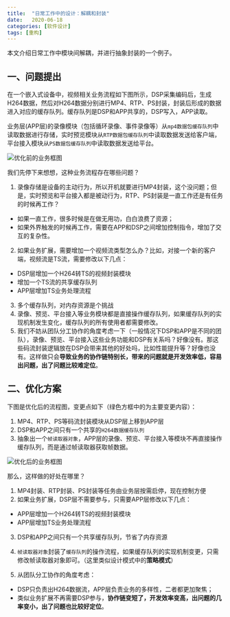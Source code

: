 ```yaml
---
title:  "日常工作中的设计：解耦和封装"  
date:   2020-06-18  
categories: [软件设计]  
tags: [重构] 
---
```



本文介绍日常工作中模块间解耦，并进行抽象封装的一个例子。  





## 一、问题提出 ##

在一个嵌入式设备中，视频相关业务流程如下图所示，DSP采集编码后，生成H264数据，然后对H264数据分别进行MP4、RTP、PS封装，封装后形成的数据进入对应的缓存队列。缓存队列是DSP和APP共享的，DSP写入，APP读取。

业务层(APP层)的录像模块（包括循环录像、事件录像等）从`mp4数据包缓存队列`中读取数据进行存储，实时预览模块从`RTP数据包缓存队列`中读取数据发送给客户端，平台接入模块从`PS数据包缓存队列`中读取数据发送给平台。

![优化前的业务框图](2020-06-18-abstraction_and_encapsulation/old_work_flow.jpg?raw=true)

我们先停下来想想，这种业务流程存在哪些问题？

1. 录像存储是设备的主动行为，所以开机就要进行MP4封装，这个没问题；但是，实时预览和平台接入都是被动行为，RTP、PS封装是一直工作还是有任务的时候再工作？
  - 如果一直工作，很多时候是在做无用功，白白浪费了资源；
  - 如果外界触发的时候再工作，需要在APP和DSP之间增加控制指令，增加了交互的复杂性。

2. 如果业务扩展，需要增加一个视频流类型怎么办？比如，对接一个新的客户端，视频流是TS流，需要修改以下几点：
  - DSP层增加一个H264转TS的视频封装模块
  - 增加一个TS流的共享缓存队列
  - APP层增加TS业务处理流程

3. 多个缓存队列，对内存资源是个挑战
4. 录像、预览、平台接入等业务模块都是直接操作缓存队列，如果缓存队列的实现机制发生变化，缓存队列的所有使用者都需要修改。
5. 我们不妨从团队分工协作的角度考虑一下（一般情况下DSP和APP是不同的团队），录像、预览、平台接入这些业务功能和DSP有关系吗？好像没有。那这些码流封装逻辑放在DSP会带来其他的好处吗，比如性能提升等？好像也没有。这样做只会**导致业务的协作链特别长，带来的问题就是开发效率低，容易出问题，出了问题比较难定位**。




## 二、优化方案 ##

下图是优化后的流程图，变更点如下（绿色方框中的为主要变更内容）：

1. MP4、RTP、PS等码流封装模块从DSP层上移到APP层
2. DSP和APP之间只有一个共享的`H264数据缓存队列`
3. 抽象出一个`帧读取器对象`，APP层的录像、预览、平台接入等模块不再直接操作缓存队列，而是通过帧读取器获取帧数据。

![优化后的业务框图](2020-06-18-abstraction_and_encapsulation/new_work_flow.jpg?raw=true)


那么，这样做的好处在哪里？

1. MP4封装、RTP封装、PS封装等任务由业务层按需启停，现在控制方便
2. 如果业务扩展，DSP层不需要参与，只需要APP层修改以下几点：
  - APP层增加一个H264转TS的视频封装模块
  - APP层增加TS业务处理流程

3. DSP和APP之间只有一个共享缓存队列，节省了内存资源
4. `帧读取器对象`封装了`缓存队列`的操作流程，如果缓存队列的实现机制变更，只需修改帧读取器对象即可。（这里类似设计模式中的**策略模式**）

5. 从团队分工协作的角度考虑：
  - DSP只负责出H264数据流，APP层负责业务的多样性，二者都更加聚焦；
  - 类似业务扩展不再需要DSP参与，**协作链变短了，开发效率变高，出问题的几率变小，出了问题也比较好定位**。
